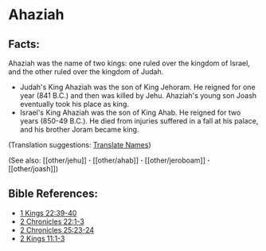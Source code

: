 # Ahaziah #

## Facts: ##

Ahaziah was the name of two kings: one ruled over the kingdom of Israel, and the other ruled over the kingdom of Judah.

* Judah's King Ahaziah was the son of King Jehoram. He reigned for one year (841 B.C.) and then was killed by Jehu. Ahaziah's young son Joash eventually took his place as king.
* Israel's King Ahaziah was the son of King Ahab. He reigned for two years (850-49 B.C.). He died from injuries suffered in a fall at his palace, and his brother Joram became king.

(Translation suggestions: [Translate Names](en/ta-vol1/translate/man/translate-names))

(See also: [[other/jehu]] **·** [[other/ahab]] **·** [[other/jeroboam]] **·** [[other/joash]])

## Bible References: ##
* [1 Kings 22:39-40](en/tn/1ki/help/22/39)
* [2 Chronicles 22:1-3](en/tn/2ch/help/22/01)
* [2 Chronicles 25:23-24](en/tn/2ch/help/25/23)
* [2 Kings 11:1-3](en/tn/2ki/help/11/01)